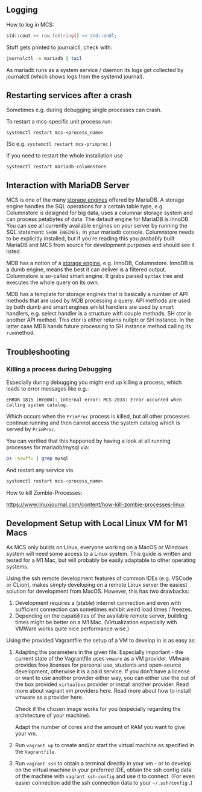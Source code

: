 ## Logging

How to log in MCS:

```bash
std::cout << row.toString() << std::endl;
```

Stuff gets printed to journalctl, check with:

```bash
journalctl -u mariadb | tail
```

As mariadb runs as a system service / daemon its logs get collected by journalctl (which shows logs from the systemd journal). 

## Restarting services after a crash

Sometimes e.g. during debugging single processes can crash. 

To restart a mcs-specific unit process run:

```
systemctl restart mcs-<process_name>
```

(So e.g. `systemctl restart mcs-primproc` )

If you need to restart the whole installation use

```
systemctl restart mariadb-columnstore
```

## Interaction with MariaDB Server

MCS is one of the many [storage engines](https://mariadb.com/kb/en/choosing-the-right-storage-engine/) offered by MariaDB. A storage engine handles the SQL operations for a certain table type, e.g. Columnstore is designed for big data, uses a columnar storage system and can process petabytes of data. The default engine for MariaDB is InnoDB. You can see all currently available engines on your server by running the SQL statement: `SHOW ENGINES;` in your mariadb console. Columnstore needs to be explicitly installed, but if you’re reading this you probably built MariaDB and MCS from source for development purposes and should see it listed.

MDB has a notion of a [storage engine](https://mariadb.com/kb/en/choosing-the-right-storage-engine/), e.g. InnoDB, Columnstore. InnoDB is a dumb engine, means the best it can deliver is a filtered output. Columnstore is so-called smart engine. It grabs parsed syntax tree and executes the whole query on its own.

MDB has a template for storage engines that is basically a number of API methods that are used by MDB processing a query. API methods are used by both dumb and smart engines whilst handlers are used by smart handlers, e.g. select handler is a structure with couple methods. SH ctor is another API method. This ctor is either returns nullptr or SH instance. In the latter case MDB hands future processing to SH instance method calling its `run`method.

## Troubleshooting

### Killing a process during Debugging

Especially during debugging you might end up killing a process, which leads to error messages like e.g.:

`ERROR 1815 (HY000): Internal error: MCS-2033: Error occurred when calling system catalog.` 

Which occurs when the `PrimProc` process is killed, but all other processes continue running and then cannot access the system catalog which is served by `PrimProc`.

You can verified that this happened by having a look at all running processes for mariadb/mysql via:

```bash
ps -axwffu | grep mysql
```

And restart any service via 

```bash
systemctl restart mcs-<process_name>
```

How to kill Zombie-Processes:

https://www.linuxjournal.com/content/how-kill-zombie-processes-linux

## Development Setup with Local Linux VM for M1 Macs

As MCS only builds on Linux, everyone working on a MacOS or Windows system will need some access to a Linux system. This guide is written and tested for a M1 Mac, but will probably be easily adaptable to other operating systems.

Using the ssh remote development features of common IDEs (e.g. VSCode or CLion), makes simply developing on a remote Linux server the easiest solution for development from MacOS. However, this has two drawbacks:

1. Development requires a (stable) internet connection and even with sufficient connection can sometimes exhibit weird load times / freezes.
2. Depending on the capabilities of the available remote server, building times might be better on a M1 Mac. (Virtualization especially with VMWare works quite nice performance wise.)

Using the provided Vagrantfile the setup of a VM to develop in is as easy as:

1. Adapting the parameters in the given file. Especially important - the current state of the Vagrantfile uses `vmware` as a VM provider. VMware provides free licenses for personal use, students and open-source development, otherwise it is a paid service. If you don’t have a license or want to use another provider either way, you can either use the out of the box provided `virtualbox` provider or install another provider. Read more about vagrant vm providers here. Read more about how to install vmware as a provider here.
    
    Check if the chosen image works for you (especially regarding the architecture of your machine).
    
    Adapt the number of cores and the amount of RAM you want to give your vm. 
    
2. Run `vagrant up` to create and/or start the virtual machine as specified in the `Vagrantfile`. 
3. Run `vagrant ssh` to obtain a terminal directly in your vm - or to develop on the virtual machine in your preferred IDE, obtain the ssh config data of the machine with `vagrant ssh-config` and use it to connect. (For even easier connection add the ssh connection data to your `~/.ssh/config` .)
